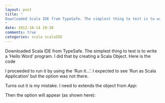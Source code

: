 ```yaml
---
layout: post
title: "
Downloaded Scala IDE from TypeSafe. The simplest thing to test is to write a ‘Hello Word’ program. I did that by creating a Scala Object. Here is the code
"
date: 2012-10-14 19:30
comments: true
categories: scala scalaIDE
---
```


Downloaded Scala IDE from TypeSafe. The simplest thing to test is to write a ‘Hello Word’ program. I did that by creating a Scala Object. Here is the code


I proceeded to run it by using the ‘Run it…’. I expected to see ‘Run as Scala Application’ but the option was not there.


Turns out it is my mistake. I need to extends the object from *App*:


Then the option will appear (as shown here):

